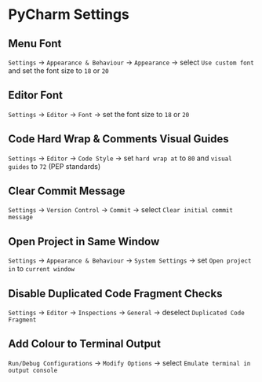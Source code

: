 # PyCharm Settings

## Menu Font
`Settings` -> `Appearance & Behaviour` -> `Appearance` -> select `Use custom font` and set the font size to `18` or `20`

## Editor Font
`Settings` -> `Editor` -> `Font` -> set the font size to `18` or `20`

## Code Hard Wrap & Comments Visual Guides
`Settings` -> `Editor` -> `Code Style` -> set `hard wrap at` to `80` and `visual guides` to `72` (PEP standards)

## Clear Commit Message
`Settings` -> `Version Control` -> `Commit` -> select `Clear initial commit message`

## Open Project in Same Window
`Settings` -> `Appearance & Behaviour` -> `System Settings` -> set `Open project in` to `current window`

## Disable Duplicated Code Fragment Checks
`Settings` -> `Editor` -> `Inspections` -> `General` -> deselect `Duplicated Code Fragment` 

## Add Colour to Terminal Output
`Run/Debug Configurations` -> `Modify Options` -> select `Emulate terminal in output console`
